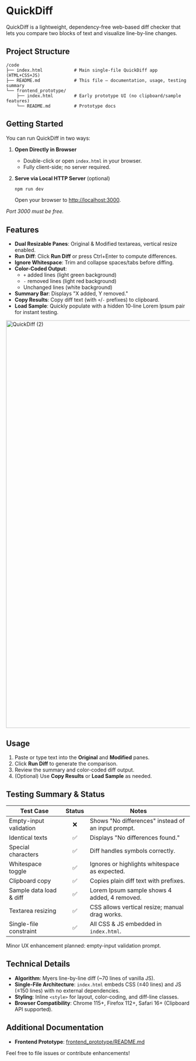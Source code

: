 # QuickDiff

QuickDiff is a lightweight, dependency-free web-based diff checker that lets you compare two blocks of text and visualize line-by-line changes.

## Project Structure

```
/code
├── index.html            # Main single-file QuickDiff app (HTML+CSS+JS)
├── README.md             # This file — documentation, usage, testing summary
└── frontend_prototype/
    ├── index.html        # Early prototype UI (no clipboard/sample features)
    └── README.md         # Prototype docs
```

## Getting Started

You can run QuickDiff in two ways:

1. **Open Directly in Browser**
   - Double-click or open `index.html` in your browser.
   - Fully client-side; no server required.

2. **Serve via Local HTTP Server** (optional)
   ```bash
   npm run dev
   ```
   Open your browser to [http://localhost:3000](http://localhost:3000).

_Port 3000 must be free._

## Features

- **Dual Resizable Panes**: Original & Modified textareas, vertical resize enabled.
- **Run Diff**: Click **Run Diff** or press Ctrl+Enter to compute differences.
- **Ignore Whitespace**: Trim and collapse spaces/tabs before diffing.
- **Color-Coded Output**:
  - `+` added lines (light green background)
  - `-` removed lines (light red background)
  - Unchanged lines (white background)
- **Summary Bar**: Displays "X added, Y removed."
- **Copy Results**: Copy diff text (with `+`/`-` prefixes) to clipboard.
- **Load Sample**: Quickly populate with a hidden 10-line Lorem Ipsum pair for instant testing.

<img width="731" height="1115" alt="QuickDiff (2)" src="https://github.com/user-attachments/assets/078541b8-b0c1-44c1-9975-b6a71145dede" />

## Usage

1. Paste or type text into the **Original** and **Modified** panes.
2. Click **Run Diff** to generate the comparison.
3. Review the summary and color-coded diff output.
4. (Optional) Use **Copy Results** or **Load Sample** as needed.

## Testing Summary & Status

| Test Case                 | Status | Notes                                               |
|---------------------------|:------:|-----------------------------------------------------|
| Empty-input validation    | ❌     | Shows "No differences" instead of an input prompt.  |
| Identical texts           | ✅     | Displays "No differences found."                    |
| Special characters        | ✅     | Diff handles symbols correctly.                     |
| Whitespace toggle         | ✅     | Ignores or highlights whitespace as expected.       |
| Clipboard copy            | ✅     | Copies plain diff text with prefixes.               |
| Sample data load & diff   | ✅     | Lorem Ipsum sample shows 4 added, 4 removed.       |
| Textarea resizing         | ✅     | CSS allows vertical resize; manual drag works.     |
| Single-file constraint    | ✅     | All CSS & JS embedded in `index.html`.             |

Minor UX enhancement planned: empty-input validation prompt.

## Technical Details

- **Algorithm**: Myers line-by-line diff (~70 lines of vanilla JS).
- **Single-File Architecture**: `index.html` embeds CSS (≤40 lines) and JS (≤150 lines) with no external dependencies.
- **Styling**: Inline `<style>` for layout, color-coding, and diff-line classes.
- **Browser Compatibility**: Chrome 115+, Firefox 112+, Safari 16+ (Clipboard API supported).

## Additional Documentation

- **Frontend Prototype**: [frontend_prototype/README.md](frontend_prototype/README.md)

Feel free to file issues or contribute enhancements!
